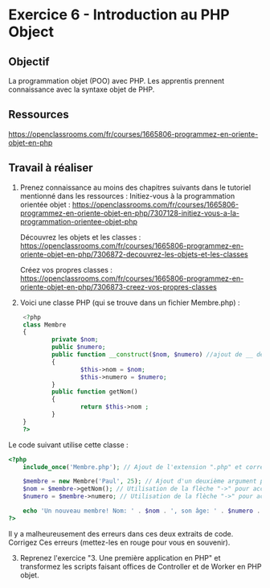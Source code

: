 # Exercice 6 - Introduction au PHP Object

## Objectif
La programmation objet (POO) avec PHP.
Les apprentis prennent connaissance avec la syntaxe objet de PHP.

## Ressources
https://openclassrooms.com/fr/courses/1665806-programmez-en-oriente-objet-en-php

## Travail à réaliser

1. Prenez connaissance au moins des chapitres suivants dans le tutoriel mentionné dans les ressources :
	Initiez-vous à la programmation orientée objet : https://openclassrooms.com/fr/courses/1665806-programmez-en-oriente-objet-en-php/7307128-initiez-vous-a-la-programmation-orientee-objet-php

	Découvrez les objets et les classes : https://openclassrooms.com/fr/courses/1665806-programmez-en-oriente-objet-en-php/7306872-decouvrez-les-objets-et-les-classes

	Créez vos propres classes : https://openclassrooms.com/fr/courses/1665806-programmez-en-oriente-objet-en-php/7306873-creez-vos-propres-classes


3. Voici une classe PHP (qui se trouve dans un fichier Membre.php) :
```php	
	<?php
	class Membre
	{
	        private $nom;
	        public $numero;
	        public function __construct($nom, $numero) //ajout de __ devant le construct
	        {
	                $this->nom = $nom;
	                $this->numero = $numero;
	        }
	        public function getNom()
	        {
	                return $this->nom ;
	        }
	}
	?>
```

Le code suivant utilise cette classe :

```php
<?php
	include_once('Membre.php'); // Ajout de l'extension ".php" et correction du point-virgule

	$membre = new Membre('Paul', 25); // Ajout d'un deuxième argument pour le numéro
	$nom = $membre->getNom(); // Utilisation de la flèche "->" pour accéder à la méthode
	$numero = $membre->numero; // Utilisation de la flèche "->" pour accéder à la propriété

	echo 'Un nouveau membre! Nom: ' . $nom . ', son âge: ' . $numero . '.'; // Utilisation de la concaténation avec le point (.) et ajout de guillemets autour de $nom
?>

```
Il y a malheureusement des erreurs dans ces deux extraits de code. Corrigez Ces erreurs (mettez-les en rouge pour vous en souvenir).
 
3. Reprenez l'exercice "3. Une première application en PHP" et transformez les scripts faisant offices de Controller et de Worker en PHP objet.
